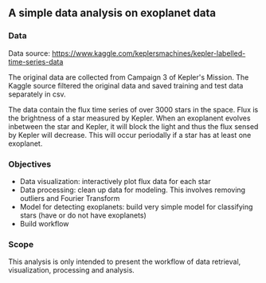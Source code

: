 ## A simple data analysis on exoplanet data

### Data

Data source: https://www.kaggle.com/keplersmachines/kepler-labelled-time-series-data

The original data are collected from Campaign 3 of Kepler's Mission. The Kaggle source filtered the original data and saved training and test data separately in csv.

The data contain the flux time series of over 3000 stars in the space. Flux is the brightness of a star measured by Kepler. When an exoplanent evolves inbetween the star and Kepler, it will block the light and thus the flux sensed by Kepler will decrease. This will occur periodally if a star has at least one exoplanet.


### Objectives

-   Data visualization: interactively plot flux data for each star
-   Data processing: clean up data for modeling. This involves removing outliers and Fourier Transform
-   Model for detecting exoplanets: build very simple model for classifying stars (have or do not have exoplanets)
-   Build workflow


### Scope

This analysis is only intended to present the workflow of data retrieval, visualization, processing and analysis.
